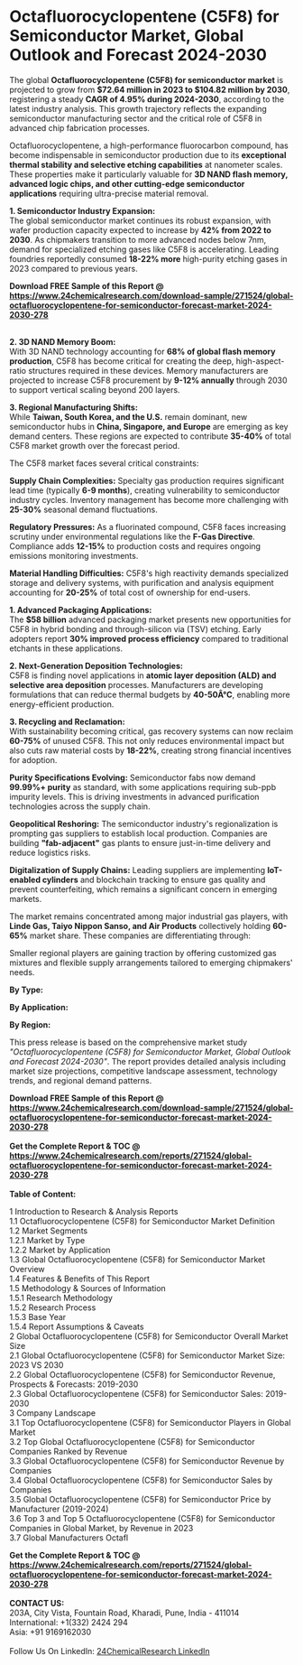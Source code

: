 <h1>Octafluorocyclopentene (C5F8) for Semiconductor Market, Global Outlook and Forecast 2024-2030</h1><p>The global <strong>Octafluorocyclopentene (C5F8) for semiconductor market</strong> is projected to grow from <strong>$72.64 million in 2023 to $104.82 million by 2030</strong>, registering a steady <strong>CAGR of 4.95% during 2024-2030</strong>, according to the latest industry analysis. This growth trajectory reflects the expanding semiconductor manufacturing sector and the critical role of C5F8 in advanced chip fabrication processes.</p><p>Octafluorocyclopentene, a high-performance fluorocarbon compound, has become indispensable in semiconductor production due to its <strong>exceptional thermal stability and selective etching capabilities</strong> at nanometer scales. These properties make it particularly valuable for <strong>3D NAND flash memory, advanced logic chips, and other cutting-edge semiconductor applications</strong> requiring ultra-precise material removal.</p><p><strong>1. Semiconductor Industry Expansion:</strong><br>
The global semiconductor market continues its robust expansion, with wafer production capacity expected to increase by <strong>42% from 2022 to 2030</strong>. As chipmakers transition to more advanced nodes below 7nm, demand for specialized etching gases like C5F8 is accelerating. Leading foundries reportedly consumed <strong>18-22% more</strong> high-purity etching gases in 2023 compared to previous years.</p><div><b>Download FREE Sample of this Report @ 
            <a href="https://www.24chemicalresearch.com/download-sample/271524/global-octafluorocyclopentene-for-semiconductor-forecast-market-2024-2030-278">
            https://www.24chemicalresearch.com/download-sample/271524/global-octafluorocyclopentene-for-semiconductor-forecast-market-2024-2030-278</a></b></div><br><p><strong>2. 3D NAND Memory Boom:</strong><br>
With 3D NAND technology accounting for <strong>68% of global flash memory production</strong>, C5F8 has become critical for creating the deep, high-aspect-ratio structures required in these devices. Memory manufacturers are projected to increase C5F8 procurement by <strong>9-12% annually</strong> through 2030 to support vertical scaling beyond 200 layers.</p><p><strong>3. Regional Manufacturing Shifts:</strong><br>
While <strong>Taiwan, South Korea, and the U.S.</strong> remain dominant, new semiconductor hubs in <strong>China, Singapore, and Europe</strong> are emerging as key demand centers. These regions are expected to contribute <strong>35-40%</strong> of total C5F8 market growth over the forecast period.</p><p>The C5F8 market faces several critical constraints:</p><p><strong>Supply Chain Complexities:</strong> Specialty gas production requires significant lead time (typically <strong>6-9 months</strong>), creating vulnerability to semiconductor industry cycles. Inventory management has become more challenging with <strong>25-30%</strong> seasonal demand fluctuations.</p><p><strong>Regulatory Pressures:</strong> As a fluorinated compound, C5F8 faces increasing scrutiny under environmental regulations like the <strong>F-Gas Directive</strong>. Compliance adds <strong>12-15%</strong> to production costs and requires ongoing emissions monitoring investments.</p><p><strong>Material Handling Difficulties:</strong> C5F8's high reactivity demands specialized storage and delivery systems, with purification and analysis equipment accounting for <strong>20-25%</strong> of total cost of ownership for end-users.</p><p><strong>1. Advanced Packaging Applications:</strong><br>
The <strong>$58 billion</strong> advanced packaging market presents new opportunities for C5F8 in hybrid bonding and through-silicon via (TSV) etching. Early adopters report <strong>30% improved process efficiency</strong> compared to traditional etchants in these applications.</p><p><strong>2. Next-Generation Deposition Technologies:</strong><br>
C5F8 is finding novel applications in <strong>atomic layer deposition (ALD) and selective area deposition</strong> processes. Manufacturers are developing formulations that can reduce thermal budgets by <strong>40-50Â°C</strong>, enabling more energy-efficient production.</p><p><strong>3. Recycling and Reclamation:</strong><br>
With sustainability becoming critical, gas recovery systems can now reclaim <strong>60-75%</strong> of unused C5F8. This not only reduces environmental impact but also cuts raw material costs by <strong>18-22%</strong>, creating strong financial incentives for adoption.</p><p><strong>Purity Specifications Evolving:</strong> Semiconductor fabs now demand <strong>99.99%+ purity</strong> as standard, with some applications requiring sub-ppb impurity levels. This is driving investments in advanced purification technologies across the supply chain.</p><p><strong>Geopolitical Reshoring:</strong> The semiconductor industry's regionalization is prompting gas suppliers to establish local production. Companies are building <strong>"fab-adjacent"</strong> gas plants to ensure just-in-time delivery and reduce logistics risks.</p><p><strong>Digitalization of Supply Chains:</strong> Leading suppliers are implementing <strong>IoT-enabled cylinders</strong> and blockchain tracking to ensure gas quality and prevent counterfeiting, which remains a significant concern in emerging markets.</p><p>The market remains concentrated among major industrial gas players, with <strong>Linde Gas, Taiyo Nippon Sanso, and Air Products</strong> collectively holding <strong>60-65%</strong> market share. These companies are differentiating through:</p><p>Smaller regional players are gaining traction by offering customized gas mixtures and flexible supply arrangements tailored to emerging chipmakers' needs.</p><p><strong>By Type:</strong></p><p><strong>By Application:</strong></p><p><strong>By Region:</strong></p><p>This press release is based on the comprehensive market study <em>"Octafluorocyclopentene (C5F8) for Semiconductor Market, Global Outlook and Forecast 2024-2030"</em>. The report provides detailed analysis including market size projections, competitive landscape assessment, technology trends, and regional demand patterns.</p><div><b>Download FREE Sample of this Report @ 
            <a href="https://www.24chemicalresearch.com/download-sample/271524/global-octafluorocyclopentene-for-semiconductor-forecast-market-2024-2030-278">
            https://www.24chemicalresearch.com/download-sample/271524/global-octafluorocyclopentene-for-semiconductor-forecast-market-2024-2030-278</a></b></div><br><div><b>Get the Complete Report & TOC @ 
            <a href="https://www.24chemicalresearch.com/reports/271524/global-octafluorocyclopentene-for-semiconductor-forecast-market-2024-2030-278">
            https://www.24chemicalresearch.com/reports/271524/global-octafluorocyclopentene-for-semiconductor-forecast-market-2024-2030-278</a></b></div><br>
            <b>Table of Content:</b><p>1 Introduction to Research & Analysis Reports<br />
    1.1 Octafluorocyclopentene (C5F8) for Semiconductor Market Definition<br />
    1.2 Market Segments<br />
        1.2.1 Market by Type<br />
        1.2.2 Market by Application<br />
    1.3 Global Octafluorocyclopentene (C5F8) for Semiconductor Market Overview<br />
    1.4 Features & Benefits of This Report<br />
    1.5 Methodology & Sources of Information<br />
        1.5.1 Research Methodology<br />
        1.5.2 Research Process<br />
        1.5.3 Base Year<br />
        1.5.4 Report Assumptions & Caveats<br />
2 Global Octafluorocyclopentene (C5F8) for Semiconductor Overall Market Size<br />
    2.1 Global Octafluorocyclopentene (C5F8) for Semiconductor Market Size: 2023 VS 2030<br />
    2.2 Global Octafluorocyclopentene (C5F8) for Semiconductor Revenue, Prospects & Forecasts: 2019-2030<br />
    2.3 Global Octafluorocyclopentene (C5F8) for Semiconductor Sales: 2019-2030<br />
3 Company Landscape<br />
    3.1 Top Octafluorocyclopentene (C5F8) for Semiconductor Players in Global Market<br />
    3.2 Top Global Octafluorocyclopentene (C5F8) for Semiconductor Companies Ranked by Revenue<br />
    3.3 Global Octafluorocyclopentene (C5F8) for Semiconductor Revenue by Companies<br />
    3.4 Global Octafluorocyclopentene (C5F8) for Semiconductor Sales by Companies<br />
    3.5 Global Octafluorocyclopentene (C5F8) for Semiconductor Price by Manufacturer (2019-2024)<br />
    3.6 Top 3 and Top 5 Octafluorocyclopentene (C5F8) for Semiconductor Companies in Global Market, by Revenue in 2023<br />
    3.7 Global Manufacturers Octafl</p><div><b>Get the Complete Report & TOC @ 
            <a href="https://www.24chemicalresearch.com/reports/271524/global-octafluorocyclopentene-for-semiconductor-forecast-market-2024-2030-278">
            https://www.24chemicalresearch.com/reports/271524/global-octafluorocyclopentene-for-semiconductor-forecast-market-2024-2030-278</a></b></div><br><b>CONTACT US:</b><br>
            203A, City Vista, Fountain Road, Kharadi, Pune, India - 411014<br>
            International: +1(332) 2424 294<br>
            Asia: +91 9169162030 <br><br>
            Follow Us On LinkedIn: <a href="https://www.linkedin.com/company/24chemicalresearch/">24ChemicalResearch LinkedIn</a>